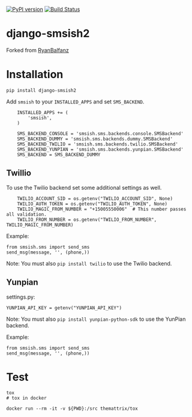 [![PyPI version](https://badge.fury.io/py/django-smsish2.svg)](https://badge.fury.io/py/django-smsish2) [![Build Status](https://travis-ci.org/o3o3o/django-smsish.svg?branch=master)](https://travis-ci.org/o3o3o/django-smsish)

# django-smsish2
Forked from [RyanBalfanz](https://github.com/RyanBalfanz/django-smsish)

# Installation

`pip install django-smsish2`

Add `smsish` to your `INSTALLED_APPS` and set `SMS_BACKEND`.
```
	INSTALLED_APPS += (
		'smsish',
	)

	SMS_BACKEND_CONSOLE = 'smsish.sms.backends.console.SMSBackend'
	SMS_BACKEND_DUMMY = 'smsish.sms.backends.dummy.SMSBackend'
	SMS_BACKEND_TWILIO = 'smsish.sms.backends.twilio.SMSBackend'
	SMS_BACKEND_YUNPIAN = 'smsish.sms.backends.yunpian.SMSBackend'
	SMS_BACKEND = SMS_BACKEND_DUMMY
```
## Twillio
To use the Twilio backend set some additional settings as well.
```
	TWILIO_ACCOUNT_SID = os.getenv("TWILIO_ACCOUNT_SID", None)
	TWILIO_AUTH_TOKEN = os.getenv("TWILIO_AUTH_TOKEN", None)
	TWILIO_MAGIC_FROM_NUMBER = "+15005550006"  # This number passes all validation.
	TWILIO_FROM_NUMBER = os.getenv("TWILIO_FROM_NUMBER", TWILIO_MAGIC_FROM_NUMBER)
```

Example:
```
from smsish.sms import send_sms
send_msg(message, '', (phone,))
```
Note: You must also `pip install twilio` to use the Twilio backend.

## Yunpian

settings.py:
```
YUNPIAN_API_KEY = getenv("YUNPIAN_API_KEY")
```
Note: You must also `pip install yunpian-python-sdk` to use the YunPian backend.

Example:
```
from smsish.sms import send_sms
send_msg(message, '', (phone,))
```

# Test

```
tox
# tox in docker

docker run --rm -it -v ${PWD}:/src themattrix/tox
```
